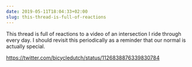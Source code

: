 ```yaml
---
date: 2019-05-11T18:04:33+02:00
slug: this-thread-is-full-of-reactions
---
```

This thread is full of reactions to a video of an intersection I ride through every day. I should revisit this periodically as a reminder that our normal is actually special.

https://twitter.com/bicycledutch/status/1126838876339830784

